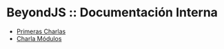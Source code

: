 # BeyondJS :: Documentación Interna 


* [Primeras Charlas](PrimerasCharlas.md)
* [Charla Módulos](CharlaModulos.md)
